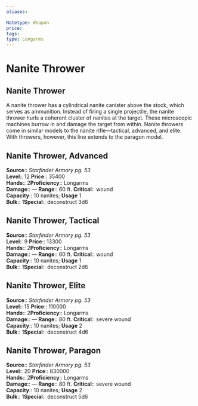 ```yaml
---
aliases: 

Notetype: Weapon
price: 
tags: 
type: Longarms
---
```


# Nanite Thrower

## Nanite Thrower

A nanite thrower has a cylindrical nanite canister above the stock, which serves as ammunition. Instead of firing a single projectile, the nanite thrower hurls a coherent cluster of nanites at the target. These microscopic machines burrow in and damage the target from within. Nanite throwers come in similar models to the nanite rifle—tactical, advanced, and elite. With throwers, however, this line extends to the paragon model.  

## Nanite Thrower, Advanced

**Source**:: _Starfinder Armory pg. 53_  
**Level**:: 12
**Price**:: 35400  
**Hands**:: 2**Proficiency**:: Longarms  
**Damage**:: — 
**Range**:: 60 ft.
**Critical**:: wound  
**Capacity**:: 10 nanites; **Usage** 1  
**Bulk**:: 1**Special**:: deconstruct 3d6

## Nanite Thrower, Tactical

**Source**:: _Starfinder Armory pg. 53_  
**Level**:: 9
**Price**:: 13300  
**Hands**:: 2**Proficiency**:: Longarms  
**Damage**:: — 
**Range**:: 60 ft.
**Critical**:: wound  
**Capacity**:: 10 nanites; **Usage** 1  
**Bulk**:: 1**Special**:: deconstruct 2d6

## Nanite Thrower, Elite

**Source**:: _Starfinder Armory pg. 53_  
**Level**:: 15
**Price**:: 110000  
**Hands**:: 2**Proficiency**:: Longarms  
**Damage**:: — 
**Range**:: 80 ft.
**Critical**:: severe wound  
**Capacity**:: 10 nanites; **Usage** 2  
**Bulk**:: 1**Special**:: deconstruct 4d6

## Nanite Thrower, Paragon

**Source**:: _Starfinder Armory pg. 53_  
**Level**:: 20
**Price**:: 830000  
**Hands**:: 2**Proficiency**:: Longarms  
**Damage**:: — 
**Range**:: 80 ft.
**Critical**:: severe wound  
**Capacity**:: 10 nanites; **Usage** 2  
**Bulk**:: 1**Special**:: deconstruct 5d6
